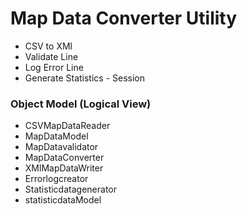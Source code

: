 # Map Data Converter Utility

- CSV to XMl
- Validate Line
- Log Error Line
- Generate Statistics - Session

### Object Model (Logical View)

- CSVMapDataReader
- MapDataModel
- MapDatavalidator
- MapDataConverter
- XMlMapDataWriter
- Errorlogcreator
- Statisticdatagenerator
- statisticdataModel






<!--stackedit_data:
eyJoaXN0b3J5IjpbMTcxMzYyOTY4OCwtMTM4NTgwNjI2MiwtMT
A3Njg2Mjg2NiwxNDU0MjE3ODQ0XX0=
-->